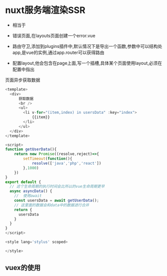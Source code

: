 # nuxt服务端渲染SSR

* <nuxt-child /> 相当于<route-view />

* 错误页面,在layouts页面创建一个error.vue

* 路由守卫,添加到plugins插件中,默认情况下是导出一个函数,参数中可以结构处app,是vue的实例,通过app.router可以获得路由

* 配置layout,他会包含在page上面,<nuxt-child />写一个插槽,具体某个页面使用layout,必须在配置中指出

页面异步获取数据
```js
<template>
  <div>
      获取数据
      <br />
      <ul>
        <li v-for="(item,index) in usersData" :key="index">
            {{item}}
        </li>
      </ul>
  </div>
</template>

<script>
function getUserData(){
    return new Promise((resolve,reject)=>{
        setTimeout(function(){
            resolve(['java','php','react'])
        },1000)
    })
}
export default {
  // 这个生命周期的执行时间会比所以的vue生命周期更早
  async asyncData() {
    //  使用await
    const usersData = await getUserData();
    // 这里面的数据会和data中的数据进行合并
    return {
      usersData
    }
  }
}
</script>

<style lang='stylus' scoped>

</style>
```

## vuex的使用

